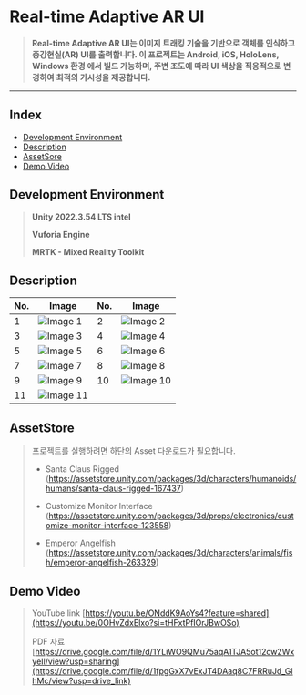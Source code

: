 # Real-time Adaptive AR UI

> **Real-time Adaptive AR UI는 이미지 트래킹 기술을 기반으로 객체를 인식하고 증강현실(AR) UI를 출력합니다. 이 프로젝트는 Android, iOS, HoloLens, Windows 환경 에서 빌드 가능하며, 주변 조도에 따라 UI 색상을 적응적으로 변경하여 최적의 가시성을 제공합니다.**
---
## Index
  - [Development Environment](#Development-Environment)
  - [Description](#Description)
  - [AssetSore](#AssetStore)
  - [Demo Video](#Demo-Video)

## Development Environment

> **Unity 2022.3.54 LTS intel**
> 
> **Vuforia Engine**
> 
> **MRTK - Mixed Reality Toolkit**

## Description

| No. | Image | No. | Image |
|------|--------|------|--------|
| 1    | ![Image 1](https://i.imgur.com/Zlq5ifu.png) | 2    | ![Image 2](https://i.imgur.com/fm8ml5L.png) |
| 3    | ![Image 3](https://i.imgur.com/TF8tc6z.png) | 4    | ![Image 4](https://i.imgur.com/qLIkgAh.png) |
| 5    | ![Image 5](https://i.imgur.com/DVSz302.png) | 6    | ![Image 6](https://i.imgur.com/kEYHG9Z.png) |
| 7    | ![Image 7](https://i.imgur.com/FKNg1m1.png) | 8    | ![Image 8](https://i.imgur.com/pRhdjMA.png) |
| 9    | ![Image 9](https://i.imgur.com/vi50MGR.png) | 10   | ![Image 10](https://i.imgur.com/DCUByWJ.png) |
| 11   | ![Image 11](https://i.imgur.com/ZMpSBOZ.png) |      |  |

## AssetStore

> 프로젝트를 실행하려면 하단의 Asset 다운로드가 필요합니다.
> - Santa Claus Rigged (https://assetstore.unity.com/packages/3d/characters/humanoids/humans/santa-claus-rigged-167437)
> 
> - Customize Monitor Interface (https://assetstore.unity.com/packages/3d/props/electronics/customize-monitor-interface-123558)
>   
> - Emperor Angelfish (https://assetstore.unity.com/packages/3d/characters/animals/fish/emperor-angelfish-263329)

## Demo Video

> YouTube link
> [https://youtu.be/ONddK9AoYs4?feature=shared](https://youtu.be/0OHvZdxElxo?si=tHFxtPfIOrJBwOSo)
>
> PDF 자료
> [https://drive.google.com/file/d/1YLiWO9QMu75aqA1TJA5ot12cw2WxyeIl/view?usp=sharing](https://drive.google.com/file/d/1fpgGxX7vExJT4DAaq8C7FRRuJd_GlhMc/view?usp=drive_link)

